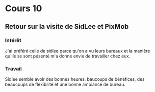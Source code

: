 # Cours 10
## Retour sur la visite de SidLee et PixMob

### Intérêt
J'ai préféré celle de sidlee parce qu'on a vu leurs bureaux et la manière qu'ils se sont pésenté m'a donné envie de travailler chez eux.

### Travail
Sidlee semble avoir des bonnes heures, baucoups de bénéfices, des beaucoups de flexibilité et une bonne ambiance de bureau.
